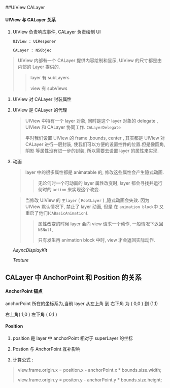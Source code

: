 ##UIView CALayer

#### UIView 与 CALayer 关系



1. UIView 负责响应事件, CALayer 负责绘制 UI

   `UIView : UIResponer` 

   `CALayer : NSObjec`

> UIView 内部有一个 CALayer 提供内容绘制和显示, UIView 的尺寸都是由内部的 Layer 提供的. 
>
> > layer 有 subLayers 
> >
> > view 有 subViews

1. UIView 对 CALayer 封装属性

2. UIView 是 CALayer 的代理

   > UIView 中持有一个 layer 对象, 同时是这个 layer 对象的 delegate , UIView 和 CALayer 协同工作. `CALayerDelegate`
   >
   > 平时我们设置 UIView 的 frame ,bounds, center ,  其实都是 UIView 对 CALayer 进行一层封装, 使我们可以方便的设置控件的位置.但是像圆角, 阴影 等属性没有进一步的封装, 所以需要去设置 layer 的属性来实现. 

   

3. 动画

   >  layer 中的很多属性都是 animatable 的, 修改这些属性会产生隐式动画.
   >
   > > 无论何时一个可动画的 layer 属性改变时, layer 都会寻找并运行何时的 `action` 来实现这个改变. 		

   > 当修改 UIView 的 `主layer` ( `RootLayer` ) ,隐式动画会失效. 因为 UIView 默认情况下, 禁止了 layer 动画, 但是  在 `animation block`中 又重启了他们(`CABasicAnimation`).
   >
   > > 属性改变的时候 layer 会向 view 请求一个动作, 一般情况下返回 `NSNull`,
   > >
   > > 只有发生再 animation block 中时, view 才会返回实际动作.

   *AsyncDisplayKit*

   *Texture*

## CALayer 中 AnchorPoint 和 Position 的关系



#### AnchorPoint 锚点  

anchorPoint 所在的坐标系为,当前 layer  从左上角 到 右下角 为 ( 0,0 ) 到 (1,1)

右上角( 1,0 ) 左下角 ( 0,1 )

#### Position 

1. position 是 layer 中 anchorPoint 相对于 superLayer 的坐标

2. Postion 与 AnchorPoint 互补影响 

3. 计算公式 : 

> view.frame.origin.x = position.x - anchorPoint.x * bounds.size.width;
>
> view.frame.origin.y = positon.y - anchorPoint.y * bounds.size.height;





   

   

   







